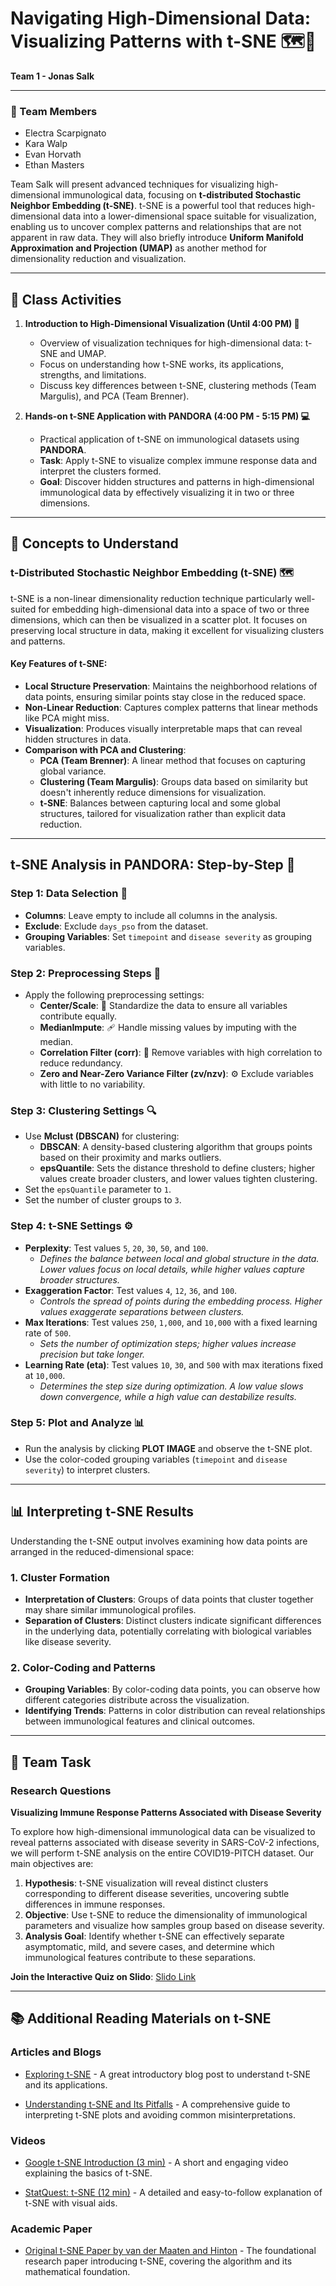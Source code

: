 # Navigating High-Dimensional Data: Visualizing Patterns with t-SNE 🗺️🔬
**Team 1 - Jonas Salk**

---

### 👥 Team Members
- Electra Scarpignato
- Kara Walp
- Evan Horvath
- Ethan Masters

Team Salk will present advanced techniques for visualizing high-dimensional immunological data, focusing on **t-distributed Stochastic Neighbor Embedding (t-SNE)**. t-SNE is a powerful tool that reduces high-dimensional data into a lower-dimensional space suitable for visualization, enabling us to uncover complex patterns and relationships that are not apparent in raw data. They will also briefly introduce **Uniform Manifold Approximation and Projection (UMAP)** as another method for dimensionality reduction and visualization.

---

## 🌟 Class Activities

1. **Introduction to High-Dimensional Visualization (Until 4:00 PM) 🧠**
   - Overview of visualization techniques for high-dimensional data: t-SNE and UMAP.
   - Focus on understanding how t-SNE works, its applications, strengths, and limitations.
   - Discuss key differences between t-SNE, clustering methods (Team Margulis), and PCA (Team Brenner).

2. **Hands-on t-SNE Application with PANDORA (4:00 PM - 5:15 PM) 💻**
   - Practical application of t-SNE on immunological datasets using **PANDORA**.
   - **Task**: Apply t-SNE to visualize complex immune response data and interpret the clusters formed.
   - **Goal**: Discover hidden structures and patterns in high-dimensional immunological data by effectively visualizing it in two or three dimensions.

---

## 🧩 Concepts to Understand

### t-Distributed Stochastic Neighbor Embedding (t-SNE) 🗺️
t-SNE is a non-linear dimensionality reduction technique particularly well-suited for embedding high-dimensional data into a space of two or three dimensions, which can then be visualized in a scatter plot. It focuses on preserving local structure in data, making it excellent for visualizing clusters and patterns.

#### Key Features of t-SNE:
- **Local Structure Preservation**: Maintains the neighborhood relations of data points, ensuring similar points stay close in the reduced space.
- **Non-Linear Reduction**: Captures complex patterns that linear methods like PCA might miss.
- **Visualization**: Produces visually interpretable maps that can reveal hidden structures in data.
- **Comparison with PCA and Clustering**:
  - **PCA (Team Brenner)**: A linear method that focuses on capturing global variance.
  - **Clustering (Team Margulis)**: Groups data based on similarity but doesn't inherently reduce dimensions for visualization.
  - **t-SNE**: Balances between capturing local and some global structures, tailored for visualization rather than explicit data reduction.

---

## t-SNE Analysis in PANDORA: Step-by-Step 🚀

### Step 1: Data Selection 📂
- **Columns**: Leave empty to include all columns in the analysis.
- **Exclude**: Exclude `days_pso` from the dataset.
- **Grouping Variables**: Set `timepoint` and `disease severity` as grouping variables.

### Step 2: Preprocessing Steps 🧹
- Apply the following preprocessing settings:
  - **Center/Scale**: 📏 Standardize the data to ensure all variables contribute equally.
  - **MedianImpute**: 🩹 Handle missing values by imputing with the median.
  - **Correlation Filter (corr)**: 🔗 Remove variables with high correlation to reduce redundancy.
  - **Zero and Near-Zero Variance Filter (zv/nzv)**: ⚙️ Exclude variables with little to no variability.

### Step 3: Clustering Settings 🔍
- Use **Mclust (DBSCAN)** for clustering:
  - **DBSCAN**: A density-based clustering algorithm that groups points based on their proximity and marks outliers.
  - **epsQuantile**: Sets the distance threshold to define clusters; higher values create broader clusters, and lower values tighten clustering.
- Set the `epsQuantile` parameter to `1`.
- Set the number of cluster groups to `3`.

### Step 4: t-SNE Settings ⚙️
- **Perplexity**: Test values `5`, `20`, `30`, `50`, and `100`.
  - *Defines the balance between local and global structure in the data. Lower values focus on local details, while higher values capture broader structures.*
- **Exaggeration Factor**: Test values `4`, `12`, `36`, and `100`.
  - *Controls the spread of points during the embedding process. Higher values exaggerate separations between clusters.*
- **Max Iterations**: Test values `250`, `1,000`, and `10,000` with a fixed learning rate of `500`.
  - *Sets the number of optimization steps; higher values increase precision but take longer.*
- **Learning Rate (eta)**: Test values `10`, `30`, and `500` with max iterations fixed at `10,000`.
  - *Determines the step size during optimization. A low value slows down convergence, while a high value can destabilize results.*

### Step 5: Plot and Analyze 📊
- Run the analysis by clicking **PLOT IMAGE** and observe the t-SNE plot.
- Use the color-coded grouping variables (`timepoint` and `disease severity`) to interpret clusters.

---

## 📊 Interpreting t-SNE Results

Understanding the t-SNE output involves examining how data points are arranged in the reduced-dimensional space:

### 1. **Cluster Formation**
- **Interpretation of Clusters**: Groups of data points that cluster together may share similar immunological profiles.
- **Separation of Clusters**: Distinct clusters indicate significant differences in the underlying data, potentially correlating with biological variables like disease severity.

### 2. **Color-Coding and Patterns**
- **Grouping Variables**: By color-coding data points, you can observe how different categories distribute across the visualization.
- **Identifying Trends**: Patterns in color distribution can reveal relationships between immunological features and clinical outcomes.

---

## 🎯 Team Task

### Research Questions

**Visualizing Immune Response Patterns Associated with Disease Severity**

To explore how high-dimensional immunological data can be visualized to reveal patterns associated with disease severity in SARS-CoV-2 infections, we will perform t-SNE analysis on the entire COVID19-PITCH dataset. Our main objectives are:

1. **Hypothesis**: t-SNE visualization will reveal distinct clusters corresponding to different disease severities, uncovering subtle differences in immune responses.
2. **Objective**: Use t-SNE to reduce the dimensionality of immunological parameters and visualize how samples group based on disease severity.
3. **Analysis Goal**: Identify whether t-SNE can effectively separate asymptomatic, mild, and severe cases, and determine which immunological features contribute to these separations.

**Join the Interactive Quiz on Slido**: [Slido Link](TBD)

---

## 📚 Additional Reading Materials on t-SNE

### Articles and Blogs
- [Exploring t-SNE](http://nickc1.github.io/dimensionality/reduction/2017/11/04/exploring-tsne.html) - A great introductory blog post to understand t-SNE and its applications.

- [Understanding t-SNE and Its Pitfalls](https://distill.pub/2016/misread-tsne/) - A comprehensive guide to interpreting t-SNE plots and avoiding common misinterpretations.

### Videos
- [Google t-SNE Introduction (3 min)](https://www.youtube.com/watch?v=wvsE8jm1GzE) - A short and engaging video explaining the basics of t-SNE.
  
- [StatQuest: t-SNE (12 min)](https://www.youtube.com/watch?v=NEaUSP4YerM) - A detailed and easy-to-follow explanation of t-SNE with visual aids.

### Academic Paper
- [Original t-SNE Paper by van der Maaten and Hinton](https://lvdmaaten.github.io/publications/papers/JMLR_2008.pdf) - The foundational research paper introducing t-SNE, covering the algorithm and its mathematical foundation.


